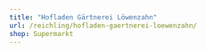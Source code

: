 ```yaml
---
title: "Hofladen Gärtnerei Löwenzahn"
url: /reichling/hofladen-gaertnerei-loewenzahn/
shop: Supermarkt
---
```

